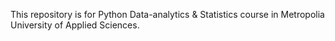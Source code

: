 This repository is for Python Data-analytics & Statistics course in Metropolia University of Applied Sciences.
